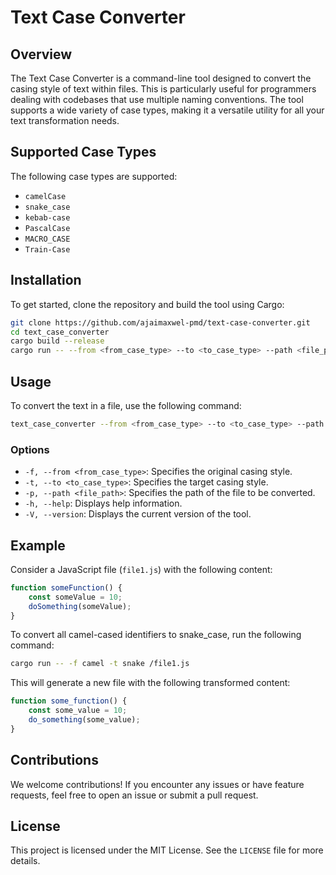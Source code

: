 # Text Case Converter

## Overview
The Text Case Converter is a command-line tool designed to convert the casing style of text within files. This is particularly useful for programmers dealing with codebases that use multiple naming conventions. The tool supports a wide variety of case types, making it a versatile utility for all your text transformation needs.

## Supported Case Types
The following case types are supported:

- `camelCase`
- `snake_case`
- `kebab-case`
- `PascalCase`
- `MACRO_CASE`
- `Train-Case`

## Installation
To get started, clone the repository and build the tool using Cargo:

```bash
git clone https://github.com/ajaimaxwel-pmd/text-case-converter.git
cd text_case_converter
cargo build --release
cargo run -- --from <from_case_type> --to <to_case_type> --path <file_path>
```

## Usage

To convert the text in a file, use the following command:

```bash
text_case_converter --from <from_case_type> --to <to_case_type> --path <file_path>
```

### Options

- `-f, --from <from_case_type>`: Specifies the original casing style.
- `-t, --to <to_case_type>`: Specifies the target casing style.
- `-p, --path <file_path>`: Specifies the path of the file to be converted.
- `-h, --help`: Displays help information.
- `-V, --version`: Displays the current version of the tool.

## Example

Consider a JavaScript file (`file1.js`) with the following content:

```javascript
function someFunction() {
    const someValue = 10;
    doSomething(someValue);
}
```

To convert all camel-cased identifiers to snake_case, run the following command:

```bash
cargo run -- -f camel -t snake /file1.js
```

This will generate a new file with the following transformed content:

```javascript
function some_function() {
    const some_value = 10;
    do_something(some_value);
}
```

## Contributions

We welcome contributions! If you encounter any issues or have feature requests, feel free to open an issue or submit a pull request.

## License

This project is licensed under the MIT License. See the `LICENSE` file for more details.

